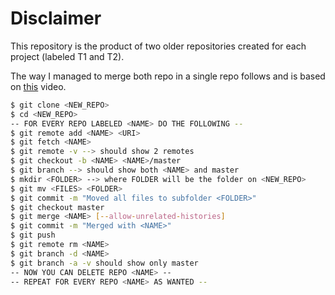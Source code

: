 # Disclaimer

This repository is the product of two older repositories created for each project (labeled T1 and T2).

The way I managed to merge both repo in a single repo follows and is based on [this](https://www.youtube.com/watch?v=2JqWvl3HFfQ) video.

```bash
$ git clone <NEW_REPO>
$ cd <NEW_REPO>
-- FOR EVERY REPO LABELED <NAME> DO THE FOLLOWING --
$ git remote add <NAME> <URI>
$ git fetch <NAME>
$ git remote -v --> should show 2 remotes
$ git checkout -b <NAME> <NAME>/master
$ git branch --> should show both <NAME> and master
$ mkdir <FOLDER> --> where FOLDER will be the folder on <NEW_REPO>
$ git mv <FILES> <FOLDER>
$ git commit -m "Moved all files to subfolder <FOLDER>"
$ git checkout master
$ git merge <NAME> [--allow-unrelated-histories]
$ git commit -m "Merged with <NAME>"
$ git push
$ git remote rm <NAME>
$ git branch -d <NAME>
$ git branch -a -v should show only master
-- NOW YOU CAN DELETE REPO <NAME> --
-- REPEAT FOR EVERY REPO <NAME> AS WANTED --
```

